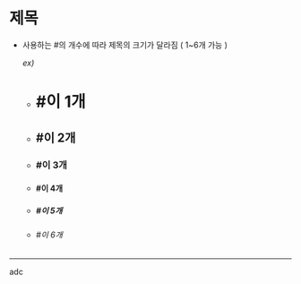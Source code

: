 # **제목**
- 사용하는 #의 개수에 따라 제목의 크기가 달라짐 ( 1~6개 가능 )  

    *ex)*

    - # #이 1개  
    - ## #이 2개  
    - ### #이 3개  
    - #### #이 4개  
    - ##### #이 5개
    - ###### #이 6개  

---  
adc